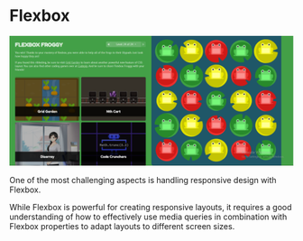 # Flexbox

![flexbox level board](./flexbox_level_board.png)

One of the most challenging aspects is handling responsive design with Flexbox. 

While Flexbox is powerful for creating responsive layouts, it requires a good understanding of how to effectively use media queries in combination with Flexbox properties to adapt layouts to different screen sizes.